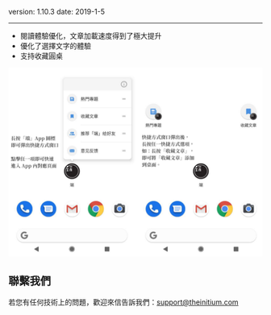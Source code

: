 version: 1.10.3
date: 2019-1-5

---

- 閱讀體驗優化，文章加載速度得到了極大提升
- 優化了選擇文字的體驗
- 支持收藏圓桌

![Today Widget](./App_Shortcuts.png)

## 聯繫我們

若您有任何技術上的問題，歡迎來信告訴我們：[support@theinitium.com](mailto:support@theinitium.com)